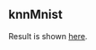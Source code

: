 ## knnMnist
Result is shown <a href="https://zhengxiangyue.github.io/knnMnistBitversion.pdf" target="_blank">here</a>.
